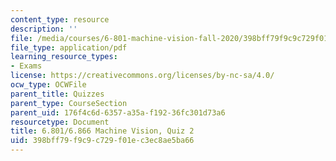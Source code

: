 ```yaml
---
content_type: resource
description: ''
file: /media/courses/6-801-machine-vision-fall-2020/398bff79f9c9c729f01ec3ec8ae5ba66_MIT6_801F20_q2.pdf
file_type: application/pdf
learning_resource_types:
- Exams
license: https://creativecommons.org/licenses/by-nc-sa/4.0/
ocw_type: OCWFile
parent_title: Quizzes
parent_type: CourseSection
parent_uid: 176f4c6d-6357-a35a-f192-36fc301d73a6
resourcetype: Document
title: 6.801/6.866 Machine Vision, Quiz 2
uid: 398bff79-f9c9-c729-f01e-c3ec8ae5ba66
---
```

